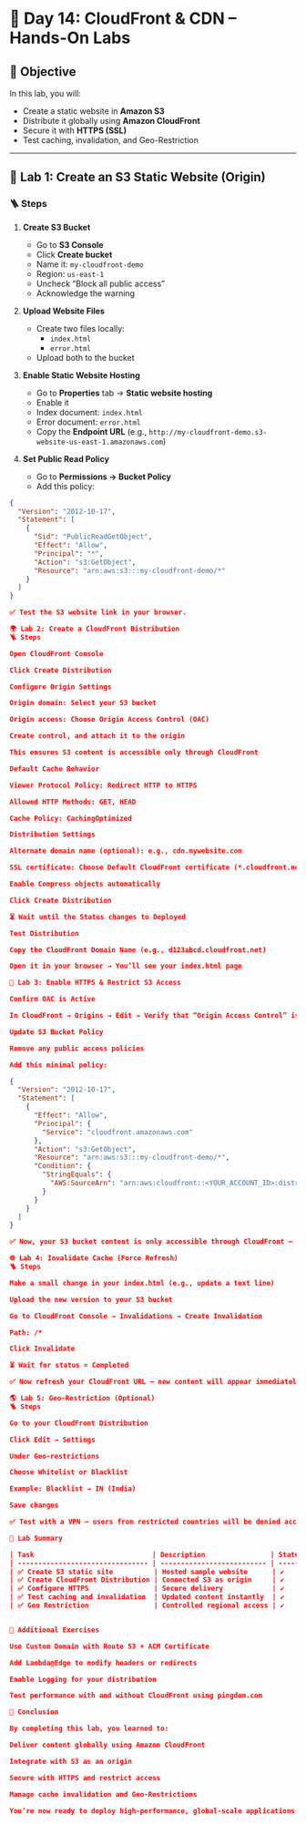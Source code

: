 # 🚀 Day 14: CloudFront & CDN – Hands-On Labs

## 🎯 Objective

In this lab, you will:
- Create a static website in **Amazon S3**  
- Distribute it globally using **Amazon CloudFront**  
- Secure it with **HTTPS (SSL)**  
- Test caching, invalidation, and Geo-Restriction  

---

## 🧩 Lab 1: Create an S3 Static Website (Origin)

### 🪜 Steps

1. **Create S3 Bucket**
   - Go to **S3 Console**
   - Click **Create bucket**
   - Name it: `my-cloudfront-demo`
   - Region: `us-east-1`
   - Uncheck “Block all public access”
   - Acknowledge the warning

2. **Upload Website Files**
   - Create two files locally:
     - `index.html`
     - `error.html`
   - Upload both to the bucket

3. **Enable Static Website Hosting**
   - Go to **Properties** tab → **Static website hosting**
   - Enable it
   - Index document: `index.html`
   - Error document: `error.html`
   - Copy the **Endpoint URL** (e.g., `http://my-cloudfront-demo.s3-website-us-east-1.amazonaws.com`)

4. **Set Public Read Policy**
   - Go to **Permissions → Bucket Policy**
   - Add this policy:

```json
{
  "Version": "2012-10-17",
  "Statement": [
    {
      "Sid": "PublicReadGetObject",
      "Effect": "Allow",
      "Principal": "*",
      "Action": "s3:GetObject",
      "Resource": "arn:aws:s3:::my-cloudfront-demo/*"
    }
  ]
}

✅ Test the S3 website link in your browser.

🌍 Lab 2: Create a CloudFront Distribution
🪜 Steps

Open CloudFront Console

Click Create Distribution

Configure Origin Settings

Origin domain: Select your S3 bucket

Origin access: Choose Origin Access Control (OAC)

Create control, and attach it to the origin

This ensures S3 content is accessible only through CloudFront

Default Cache Behavior

Viewer Protocol Policy: Redirect HTTP to HTTPS

Allowed HTTP Methods: GET, HEAD

Cache Policy: CachingOptimized

Distribution Settings

Alternate domain name (optional): e.g., cdn.mywebsite.com

SSL certificate: Choose Default CloudFront certificate (*.cloudfront.net)

Enable Compress objects automatically

Click Create Distribution

⏳ Wait until the Status changes to Deployed

Test Distribution

Copy the CloudFront Domain Name (e.g., d123abcd.cloudfront.net)

Open it in your browser → You’ll see your index.html page

🔐 Lab 3: Enable HTTPS & Restrict S3 Access

Confirm OAC is Active

In CloudFront → Origins → Edit → Verify that “Origin Access Control” is enabled

Update S3 Bucket Policy

Remove any public access policies

Add this minimal policy:

{
  "Version": "2012-10-17",
  "Statement": [
    {
      "Effect": "Allow",
      "Principal": {
        "Service": "cloudfront.amazonaws.com"
      },
      "Action": "s3:GetObject",
      "Resource": "arn:aws:s3:::my-cloudfront-demo/*",
      "Condition": {
        "StringEquals": {
          "AWS:SourceArn": "arn:aws:cloudfront::<YOUR_ACCOUNT_ID>:distribution/<DISTRIBUTION_ID>"
        }
      }
    }
  ]
}

✅ Now, your S3 bucket content is only accessible through CloudFront — not directly from the S3 URL.

🌐 Lab 4: Invalidate Cache (Force Refresh)
🪜 Steps

Make a small change in your index.html (e.g., update a text line)

Upload the new version to your S3 bucket

Go to CloudFront Console → Invalidations → Create Invalidation

Path: /*

Click Invalidate

⏳ Wait for status = Completed

✅ Now refresh your CloudFront URL — new content will appear immediately.

🌎 Lab 5: Geo-Restriction (Optional)
🪜 Steps

Go to your CloudFront Distribution

Click Edit → Settings

Under Geo-restrictions

Choose Whitelist or Blacklist

Example: Blacklist → IN (India)

Save changes

✅ Test with a VPN — users from restricted countries will be denied access.

🧠 Lab Summary

| Task                             | Description                | Status |
| -------------------------------- | -------------------------- | ------ |
| ✅ Create S3 static site          | Hosted sample website      | ✔️     |
| ✅ Create CloudFront Distribution | Connected S3 as origin     | ✔️     |
| ✅ Configure HTTPS                | Secure delivery            | ✔️     |
| ✅ Test caching and invalidation  | Updated content instantly  | ✔️     |
| ✅ Geo Restriction                | Controlled regional access | ✔️     |


🧩 Additional Exercises

Use Custom Domain with Route 53 + ACM Certificate

Add Lambda@Edge to modify headers or redirects

Enable Logging for your distribution

Test performance with and without CloudFront using pingdom.com

🏁 Conclusion

By completing this lab, you learned to:

Deliver content globally using Amazon CloudFront

Integrate with S3 as an origin

Secure with HTTPS and restrict access

Manage cache invalidation and Geo-Restrictions

You’re now ready to deploy high-performance, global-scale applications with AWS CloudFront.

